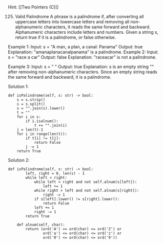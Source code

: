 Hint: [[Two Pointers (C)]]

125. Valid Palindrome
A phrase is a palindrome if, after converting all uppercase letters into lowercase letters and removing all non-alphanumeric characters, it reads the same forward and backward. Alphanumeric characters include letters and numbers.
Given a string s, return true if it is a palindrome, or false otherwise.

Example 1:
Input: s = "A man, a plan, a canal: Panama"
Output: true
Explanation: "amanaplanacanalpanama" is a palindrome.
Example 2:
Input: s = "race a car"
Output: false
Explanation: "raceacar" is not a palindrome.

Example 3:
Input: s = " "
Output: true
Explanation: s is an empty string "" after removing non-alphanumeric characters.
Since an empty string reads the same forward and backward, it is a palindrome.

Solution 1:

    def isPalindrome(self, s: str) -> bool:
        s = s.strip()
        s = s.split()
        s = "".join(s).lower()
        t = ""
        for i in s:
            if i.isalnum():
                t += "".join(i)
        j = len(t)-1
        for i in range(len(t)):
            if t[i] != t[j]:
                return False
            j -= 1
        return True

Solution 2:

	def isPalindrome(self, s: str) -> bool:
	        left, right = 0, len(s) - 1
	        while left < right:
	            while left < right and not self.alnum(s[left]):
	                left += 1
	            while right > left and not self.alnum(s[right]):
	                right -= 1
	            if s[left].lower() != s[right].lower():
	                return False
	            left += 1
	            right -= 1
	        return True
	        
	    def alnum(self, char):
	        return (ord('A') <= ord(char) <= ord('Z') or
	                ord('a') <= ord(char) <= ord('z') or
	                ord('0') <= ord(char) <= ord('9'))